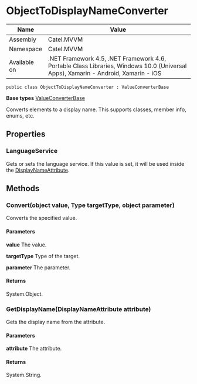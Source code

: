 

# ObjectToDisplayNameConverter

Name|Value
---|---
Assembly|Catel.MVVM
Namespace|Catel.MVVM
Available on|.NET Framework 4.5, .NET Framework 4.6, Portable Class Libraries, Windows 10.0 (Universal Apps), Xamarin - Android, Xamarin - iOS

```
public class ObjectToDisplayNameConverter : ValueConverterBase
```

**Base types**
[ValueConverterBase](/Catel.MVVM\Catel\MVVM\Converters\ValueConverterBase.md)


Converts elements to a display name. This supports classes, member info, enums, etc.



## Properties

### LanguageService

Gets or sets the language service. If this value is set, it will be used inside the [DisplayNameAttribute](#).



## Methods

### Convert(object value, Type targetType, object parameter)

Converts the specified value.

#### Parameters

**value**
The value.

**targetType**
Type of the target.

**parameter**
The parameter.

#### Returns

System.Object.



### GetDisplayName(DisplayNameAttribute attribute)

Gets the display name from the attribute.

#### Parameters

**attribute**
The attribute.

#### Returns

System.String.



